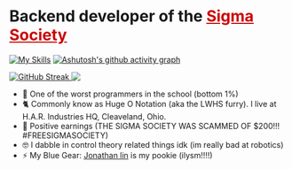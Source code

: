<h1 align="left">Backend developer of the  
  <a href="https://github.com/TheSigmaSociety" style="color: #cc0000;">Sigma Society</a>
</h1>

[![My Skills](https://skillicons.dev/icons?i=cpp,cmake,python,flask,java,mysql,raspberrypi,gcp)](https://skillicons.dev)
[![Ashutosh's github activity graph](https://github-readme-activity-graph.vercel.app/graph?username=ilovecrayons&theme=github-compact&line=FFA500)](https://github.com/ashutosh00710/github-readme-activity-graph)
<!--[![GitHub Streak](https://streak-stats.demolab.com/?user=ilovecrayons&theme=dark)](https://git.io/streak-stats)-->
<a href="https://git.io/streak-stats">
    <img src="https://streak-stats.demolab.com/?user=ilovecrayons&theme=dark&card_height=90" alt="GitHub Streak"/>
</a>

<a href="https://github.com/anuraghazra/github-readme-stats" align="right">
    <img align="top" src="https://github-readme-stats.vercel.app/api/top-langs/?username=ilovecrayons&layout=compact&theme=dark&hide_border=false&card_width=510"/>
</a>

- 🤡 One of the worst programmers in the school (bottom 1%)
- 🐈 Commonly know as Huge O Notation (aka the LWHS furry). I live at H.A.R. Industries HQ, Cleaveland, Ohio.    
- 🫃 Positive earnings (THE SIGMA SOCIETY WAS SCAMMED OF $200!!! #FREESIGMASOCIETY)
- 🤓 I dabble in control theory related things idk (im really bad at robotics)
- ⚡ My Blue Gear: <body align="left"> <a href="https://github.com/firenaruto3"> Jonathan lin</a> is my pookie (ilysm!!!!)</body>

